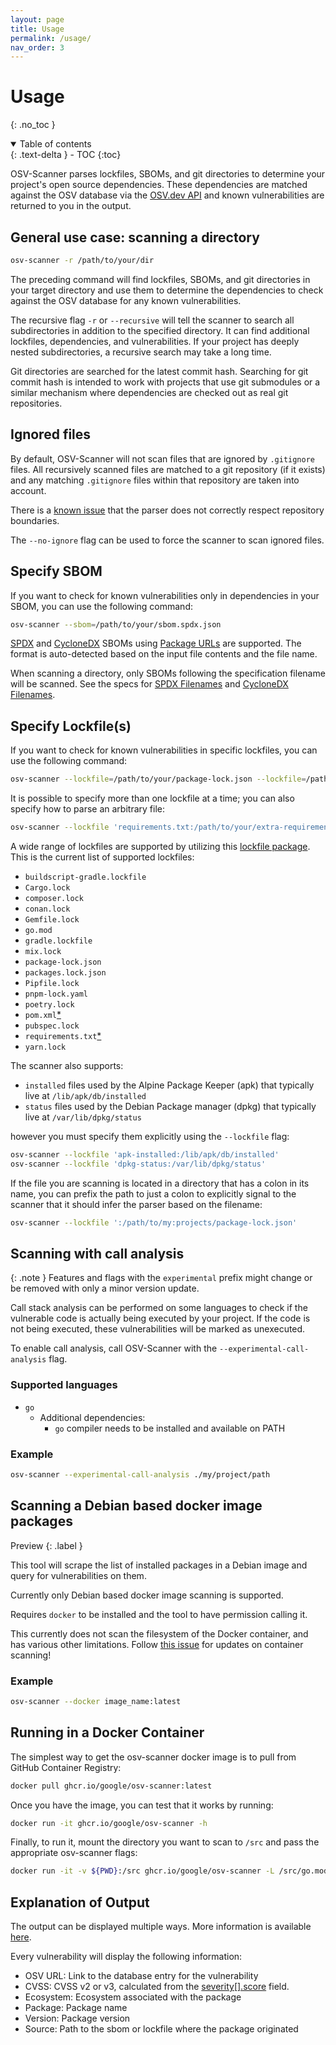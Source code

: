```yaml
---
layout: page
title: Usage
permalink: /usage/
nav_order: 3
---
```

# Usage

{: .no_toc }

<details open markdown="block">
  <summary>
    Table of contents
  </summary>
  {: .text-delta }
- TOC
{:toc}
</details>

OSV-Scanner parses lockfiles, SBOMs, and git directories to determine your project's open source dependencies. These dependencies are matched against the OSV database via the [OSV.dev API](https://osv.dev#use-the-api) and known vulnerabilities are returned to you in the output. 

## General use case: scanning a directory

```bash
osv-scanner -r /path/to/your/dir
```

The preceding command will find lockfiles, SBOMs, and git directories in your target directory and use them to determine the dependencies to check against the OSV database for any known vulnerabilities.

The recursive flag `-r` or `--recursive` will tell the scanner to search all subdirectories in addition to the specified directory. It can find additional lockfiles, dependencies, and vulnerabilities. If your project has deeply nested subdirectories, a recursive search may take a long time. 

Git directories are searched for the latest commit hash. Searching for git commit hash is intended to work with projects that use git submodules or a similar mechanism where dependencies are checked out as real git repositories. 

## Ignored files

By default, OSV-Scanner will not scan files that are ignored by `.gitignore` files. All recursively scanned files are matched to a git repository (if it exists) and any matching `.gitignore` files within that repository are taken into account.

There is a [known issue](https://github.com/google/osv-scanner/issues/209) that the parser does not correctly respect repository boundaries.

The `--no-ignore` flag can be used to force the scanner to scan ignored files.

## Specify SBOM

If you want to check for known vulnerabilities only in dependencies in your SBOM, you can use the following command:

```bash
osv-scanner --sbom=/path/to/your/sbom.spdx.json
```

[SPDX] and [CycloneDX] SBOMs using [Package URLs] are supported. The format is
auto-detected based on the input file contents and the file name.

When scanning a directory, only SBOMs following the specification filename will be scanned. See the specs for [SPDX Filenames] and [CycloneDX Filenames].

[SPDX]: https://spdx.dev/
[SPDX Filenames]: https://spdx.github.io/spdx-spec/v2.3/conformance/
[CycloneDX Filenames]: https://cyclonedx.org/specification/overview/#recognized-file-patterns
[CycloneDX]: https://cyclonedx.org/
[Package URLs]: https://github.com/package-url/purl-spec

## Specify Lockfile(s)
If you want to check for known vulnerabilities in specific lockfiles, you can use the following command:

```bash
osv-scanner --lockfile=/path/to/your/package-lock.json --lockfile=/path/to/another/Cargo.lock
```

It is possible to specify more than one lockfile at a time; you can also specify how to parse an arbitrary file:

```bash
osv-scanner --lockfile 'requirements.txt:/path/to/your/extra-requirements.txt'
```

A wide range of lockfiles are supported by utilizing this [lockfile package](https://github.com/google/osv-scanner/tree/main/pkg/lockfile). This is the current list of supported lockfiles:

- `buildscript-gradle.lockfile`
- `Cargo.lock`
- `composer.lock`
- `conan.lock`
- `Gemfile.lock`
- `go.mod`
- `gradle.lockfile`
- `mix.lock`
- `package-lock.json`
- `packages.lock.json`
- `Pipfile.lock`
- `pnpm-lock.yaml`
- `poetry.lock`
- `pom.xml`[\*](https://github.com/google/osv-scanner/issues/35)
- `pubspec.lock`
- `requirements.txt`[\*](https://github.com/google/osv-scanner/issues/34)
- `yarn.lock`

The scanner also supports:
- `installed` files used by the Alpine Package Keeper (apk) that typically live at `/lib/apk/db/installed`
- `status` files used by the Debian Package manager (dpkg) that typically live at `/var/lib/dpkg/status`

however you must specify them explicitly using the `--lockfile` flag:

```bash
osv-scanner --lockfile 'apk-installed:/lib/apk/db/installed'
osv-scanner --lockfile 'dpkg-status:/var/lib/dpkg/status'
```

If the file you are scanning is located in a directory that has a colon in its name,
you can prefix the path to just a colon to explicitly signal to the scanner that
it should infer the parser based on the filename:

```bash
osv-scanner --lockfile ':/path/to/my:projects/package-lock.json'
```

## Scanning with call analysis  

{: .note }
Features and flags with the `experimental` prefix might change or be removed with only a minor version update.

Call stack analysis can be performed on some languages to check if the 
vulnerable code is actually being executed by your project. If the code
is not being executed, these vulnerabilities will be marked as unexecuted.

To enable call analysis, call OSV-Scanner with the `--experimental-call-analysis` flag.

### Supported languages
- `go`
  - Additional dependencies:
    - `go` compiler needs to be installed and available on PATH

### Example
```bash
osv-scanner --experimental-call-analysis ./my/project/path
```

## Scanning a Debian based docker image packages
Preview
{: .label } 

This tool will scrape the list of installed packages in a Debian image and query for vulnerabilities on them.

Currently only Debian based docker image scanning is supported.

Requires `docker` to be installed and the tool to have permission calling it.

This currently does not scan the filesystem of the Docker container, and has various other limitations. Follow [this issue](https://github.com/google/osv-scanner/issues/64) for updates on container scanning!

### Example

```bash
osv-scanner --docker image_name:latest
```

## Running in a Docker Container

The simplest way to get the osv-scanner docker image is to pull from GitHub Container Registry:

```bash
docker pull ghcr.io/google/osv-scanner:latest
```

Once you have the image, you can test that it works by running:

```bash
docker run -it ghcr.io/google/osv-scanner -h
```

Finally, to run it, mount the directory you want to scan to `/src` and pass the
appropriate osv-scanner flags:

```bash
docker run -it -v ${PWD}:/src ghcr.io/google/osv-scanner -L /src/go.mod
```

## Explanation of Output

The output can be displayed multiple ways. More information is available [here](output.md).

Every vulnerability will display the following information:

- OSV URL: Link to the database entry for the vulnerability
- CVSS: CVSS v2 or v3, calculated from the [severity[].score](https://ossf.github.io/osv-schema/#severity-field) field.
- Ecosystem: Ecosystem associated with the package
- Package: Package name
- Version: Package version
- Source: Path to the sbom or lockfile where the package originated